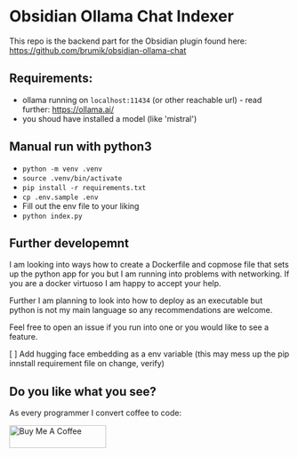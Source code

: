 # Obsidian Ollama Chat Indexer

This repo is the backend part for the Obsidian plugin found here: https://github.com/brumik/obsidian-ollama-chat

## Requirements:

* ollama running on `localhost:11434` (or other reachable url) - read further: https://ollama.ai/
* you shoud have installed a model (like 'mistral')

## Manual run with python3

* `python -m venv .venv`
* `source .venv/bin/activate`
* `pip install -r requirements.txt`
* `cp .env.sample .env`
* Fill out the env file to your liking
* `python index.py`

## Further developemnt

I am looking into ways how to create a Dockerfile and copmose file that sets
up the python app for you but I am running into problems with networking. If 
you are a docker virtuoso I am happy to accept your help. 

Further I am planning to look into how to deploy as an executable but python
is not my main language so any recommendations are welcome. 

Feel free to open an issue if you run into one or you would like to see a feature.

[ ] Add hugging face embedding as a env variable (this may mess up the pip innstall requirement file on change, verify)


## Do you like what you see?

As every programmer I convert coffee to code:

<a href="https://www.buymeacoffee.com/brumik" target="_blank"><img src="https://cdn.buymeacoffee.com/buttons/default-orange.png" alt="Buy Me A Coffee" height="41" width="174"></a>
